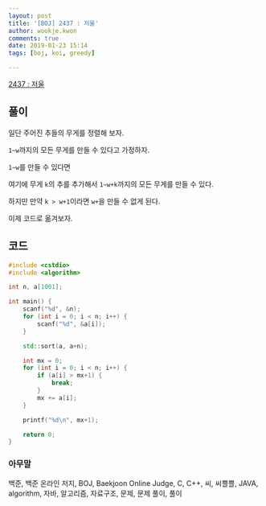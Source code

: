 ```yaml
---
layout: post
title: '[BOJ] 2437 : 저울'
author: wookje.kwon
comments: true
date: 2019-01-23 15:14
tags: [boj, koi, greedy]

---
```


[2437 : 저울](https://www.acmicpc.net/problem/2437)  

## 풀이

일단 주어진 추들의 무게를 정렬해 보자.

`1~w`까지의 모든 무게를 만들 수 있다고 가정하자.

`1~w`를 만들 수 있다면

여기에 무게 `k`의 추를 추가해서 `1~w+k`까지의 모든 무게를 만들 수 있다.

하지만 만약 `k > w+1`이라면 `w+`을 만들 수 없게 된다.

이제 코드로 옮겨보자.

## 코드

```cpp
#include <cstdio>
#include <algorithm>

int n, a[1001];

int main() {
    scanf("%d", &n);
    for (int i = 0; i < n; i++) {
        scanf("%d", &a[i]);
    }

    std::sort(a, a+n);

    int mx = 0;
    for (int i = 0; i < n; i++) {
        if (a[i] > mx+1) {
            break;
        }
        mx += a[i];
    }

    printf("%d\n", mx+1);

    return 0;
}
```  

### 아무말  
백준, 백준 온라인 저지, BOJ, Baekjoon Online Judge, C, C++, 씨, 씨쁠쁠, JAVA, algorithm, 자바, 알고리즘, 자료구조, 문제, 문제 풀이, 풀이

